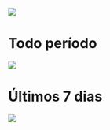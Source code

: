 <!--START_SECTION:waka-->
<!--END_SECTION:waka-->

<a href="https://wakatime.com/@iurygregory"><img src="https://wakatime.com/badge/user/3553c5ac-7555-45b7-846e-1a984e01f36b.svg?style=for-the-badge"/></a>

# Todo período
<a href="https://wakatime.com/@iurygregory"><img src="https://wakatime.com/share/@iurygregory/d09e2cac-be4e-41af-bdff-cc827d1c3b94.png"></a>

# Últimos 7 dias
<a href="https://wakatime.com/@iurygregory"><img src="https://wakatime.com/share/@iurygregory/68c9b6ed-de34-4d72-b8ba-3dead1064bfe.svg"></a>
<br>
